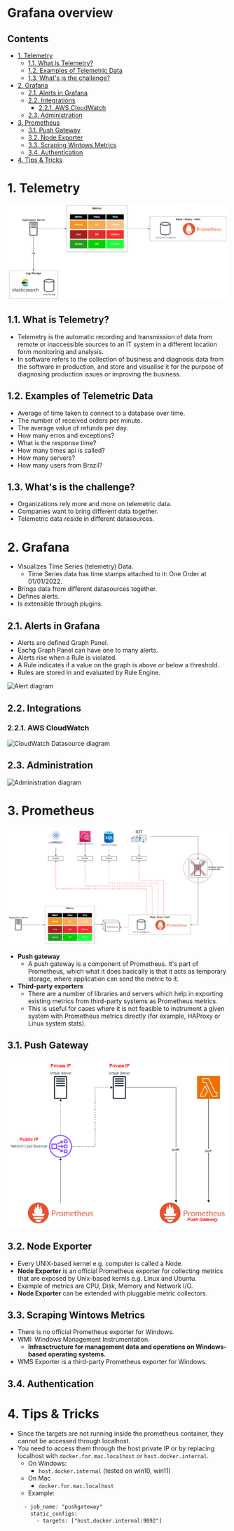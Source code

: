 # Grafana overview <!-- omit in toc -->

## Contents <!-- omit in toc -->

- [1. Telemetry](#1-telemetry)
  - [1.1. What is Telemetry?](#11-what-is-telemetry)
  - [1.2. Examples of Telemetric Data](#12-examples-of-telemetric-data)
  - [1.3. What's is the challenge?](#13-whats-is-the-challenge)
- [2. Grafana](#2-grafana)
  - [2.1. Alerts in Grafana](#21-alerts-in-grafana)
  - [2.2. Integrations](#22-integrations)
    - [2.2.1. AWS CloudWatch](#221-aws-cloudwatch)
  - [2.3. Administration](#23-administration)
- [3. Prometheus](#3-prometheus)
  - [3.1. Push Gateway](#31-push-gateway)
  - [3.2. Node Exporter](#32-node-exporter)
  - [3.3. Scraping Wintows Metrics](#33-scraping-wintows-metrics)
  - [3.4. Authentication](#34-authentication)
- [4. Tips \& Tricks](#4-tips--tricks)

# 1. Telemetry

![Telemetry diagram](Images/TelemetryDiagram.png)

## 1.1. What is Telemetry?

- Telemetry is the automatic recording and transmission of data from remote or inaccessible sources to an IT system in a different location form monitoring and analysis.
- In software refers to the collection of business and diagnosis data from the software in production, and store and visualise it for the purpose of diagnosing production issues or improving the business.

## 1.2. Examples of Telemetric Data

- Average of time taken to connect to a database over time.
- The number of received orders per minute.
- The average value of refunds per day.
- How many erros and exceptions?
- What is the response time?
- How many times api is called?
- How many servers?
- How many users from Brazil?

## 1.3. What's is the challenge?

- Organizations rely more and more on telemetric data.
- Companies want to bring different data together.
- Telemetric data reside in different datasources.

# 2. Grafana

- Visualizes Time Series (telemetry) Data.
  - Time Series data has time stamps attached to it: One Order at 01/01/2022.
- Brings data from different datasources together.
- Defines alerts.
- Is extensible through plugins.

## 2.1. Alerts in Grafana

- Alerts are defined Graph Panel.
- Eachg Graph Panel can have one to many alerts.
- Alerts rise when a Rule is violated.
- A Rule indicates if a value on the graph is above or below a threshold.
- Rules are stored in and evaluated by Rule Engine.

![Alert diagram](/Images/AlertDiagram.png)

## 2.2. Integrations

### 2.2.1. AWS CloudWatch

![CloudWatch Datasource diagram](/Images/CloudWatchDatasource.png)

## 2.3. Administration

![Administration diagram](/Images/AdministrationDiagram.png)

# 3. Prometheus

![Data Collection](Images/DataCollection.png)

- **Push gateway**
  - A push gateway is a component of Prometheus.
    It's part of Prometheus, which what it does basically is that it acts as temporary storage, where application can send the metric to it.
- **Third-party exporters**
  - There are a number of libraries and servers which help in exporting existing metrics from third-party systems as Prometheus metrics.
  - This is useful for cases where it is not feasible to instrument a given system with Prometheus metrics directly (for example, HAProxy or Linux system stats).

## 3.1. Push Gateway

![Push Gateway](Images/PushGateway.png)

## 3.2. Node Exporter

- Every UNIX-based kernel e.g. computer is called a Node.
- **Node Exporter** is an official Prometheus exporter for collecting metrics that are exposed by Unix-based kernls e.g. Linux and Ubuntu.
- Example of metrics are CPU, Disk, Memory and Network I/O.
- **Node Exporter** can be extended with pluggable metric collectors.

## 3.3. Scraping Wintows Metrics

- There is no official Prometheus exporter for Windows.
- WMI: Windows Management Instrumentation.
  - **Infrasctructure for management data and operations on Windows-based operating systems.**
- WMS Exporter is a third-party Prometheus exporter for Windows.

## 3.4. Authentication

# 4. Tips & Tricks

- Since the targets are not running inside the prometheus container, they cannot be accessed through localhost.
- You need to access them through the host private IP or by replacing localhost with `docker.for.mac.localhost` or `host.docker.internal`.
  - On Windows:
    - `host.docker.internal` (tested on win10, win11)
  - On Mac
    - `docker.for.mac.localhost`
  - Example:
  ```
    - job_name: "pushgateway"
      static_configs:
        - targets: ["host.docker.internal:9092"]
  ```
